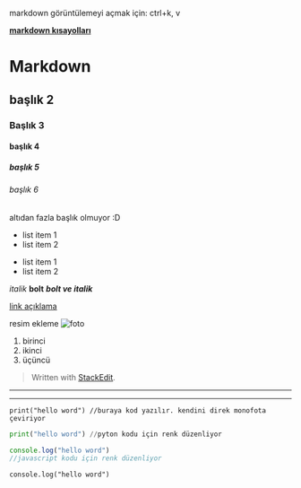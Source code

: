 markdown görüntülemeyi açmak için: ctrl+k, v


**[markdown kısayolları](https://commonmark.org/help/)**

# Markdown

## başlık 2

### Başlık 3

#### başlık 4

##### başlık 5

###### başlık 6

altıdan fazla başlık olmuyor :D

- list item 1
- list item 2

* list item 1
* list item 2

*italik*
**bolt**
***bolt ve italik***

[link açıklama](www.deneme.com)


resim ekleme
![foto](https://cdn1.epicgames.com/undefined/offer/batman-arkham-knight_promo-2048x1152-ed2be22b3f24f446534b90b122ed560d.jpg)


1. birinci
2. ikinci
3. üçüncü

> Written with [StackEdit](https://stackedit.io/).


---

***

```
print("hello word") //buraya kod yazılır. kendini direk monofota çeviriyor
```

```python
print("hello word") //pyton kodu için renk düzenliyor
```

```javascript
console.log("hello word") 
//javascript kodu için renk düzenliyor
```

`console.log("hello word")`
